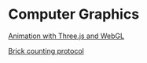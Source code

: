 # Computer Graphics

[Animation with Three.js and WebGL](https://github.com/LuisFernandoBenatto/Computer-Graphics/tree/main/src/animation)

[Brick counting protocol](https://github.com/LuisFernandoBenatto/Computer-Graphics/tree/main/src/brickCountingProtocol)
